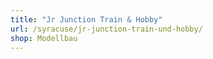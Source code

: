 ```yaml
---
title: "Jr Junction Train & Hobby"
url: /syracuse/jr-junction-train-und-hobby/
shop: Modellbau
---
```

